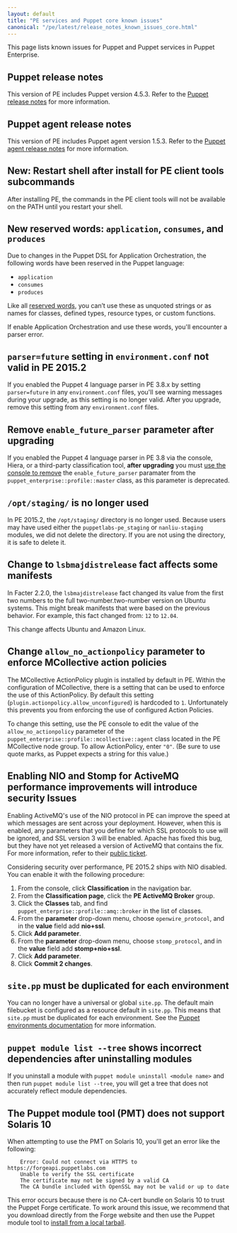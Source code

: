 ```yaml
---
layout: default
title: "PE services and Puppet core known issues"
canonical: "/pe/latest/release_notes_known_issues_core.html"
---
```


This page lists known issues for Puppet and Puppet services in Puppet Enterprise.


## Puppet release notes

This version of PE includes Puppet version 4.5.3. Refer to the [Puppet release notes]({{puppet}}/release_notes.html) for more information.

## Puppet agent release notes

This version of PE includes Puppet agent version 1.5.3. Refer to the [Puppet agent release notes]({{puppet}}/release_notes_agent.html#puppet-agent-152) for more information.

## **New:** Restart shell after install for PE client tools subcommands 

After installing PE, the commands in the PE client tools will not be available on the PATH until you restart your shell. <!--PE-12867-->

## New reserved words: `application`, `consumes`, and `produces`

Due to changes in the Puppet DSL for Application Orchestration, the following words have been reserved in the Puppet language:

- `application`
- `consumes`
- `produces`

Like all [reserved words]({{puppet}}/lang_reserved.html), you can’t use these as unquoted strings or as names for classes, defined types, resource types, or custom functions.

If enable Application Orchestration and use these words, you'll encounter a parser error.

## `parser=future` setting in `environment.conf` not valid in PE 2015.2

If you enabled the Puppet 4 language parser in PE 3.8.x by setting `parser=future` in any `environment.conf` files, you'll see warning messages during your upgrade, as this setting is no longer valid. After you upgrade, remove this setting from any `environment.conf` files.

## Remove `enable_future_parser` parameter after upgrading

If you enabled the Puppet 4 language parser in PE 3.8 via the console, Hiera, or a third-party classification tool, **after upgrading** you must [use the console to remove](./console_classes_groups_making_changes.html#deleting-parameters) the `enable_future_parser` paramater from the `puppet_enterprise::profile::master` class, as this parameter is deprecated.

## `/opt/staging/` is no longer used

In PE 2015.2, the `/opt/staging/` directory is no longer used. Because users may have used either the `puppetlabs-pe_staging` or `nanliu-staging` modules, we did not delete the directory. If you are not using the directory, it is safe to delete it.

## Change to `lsbmajdistrelease` fact affects some manifests

In Facter 2.2.0, the `lsbmajdistrelease` fact changed its value from the first two numbers to the full two-number.two-number version on Ubuntu systems. This might break manifests that were based on the previous behavior. For example, this fact changed from: `12` to `12.04`.

This change affects Ubuntu and Amazon Linux. 

## Change `allow_no_actionpolicy` parameter to enforce MCollective action policies

The MCollective ActionPolicy plugin is installed by default in PE. Within the configuration of MCollective, there is a setting that can be used to enforce the use of this ActionPolicy. By default this setting (`plugin.actionpolicy.allow_unconfigured`) is hardcoded to `1`. Unfortunately this prevents you from enforcing the use of configured Action Policies.

To change this setting, use the PE console to edit the value of the `allow_no_actionpolicy` parameter of the `puppet_enterprise::profile::mcollective::agent` class located in the PE MCollective node group. To allow ActionPolicy, enter `"0"`. (Be sure to use quote marks, as Puppet expects a string for this value.)

## Enabling NIO and Stomp for ActiveMQ performance improvements will introduce security Issues

Enabling ActiveMQ's use of the NIO protocol in PE can improve the speed at which messages are sent across your deployment. However, when this is enabled, any parameters that you define for which SSL protocols to use will be ignored, and SSL version 3 will be enabled. Apache has fixed this bug, but they have not yet released a version of ActiveMQ that contains the fix. For more information, refer to their [public ticket](https://issues.apache.org/jira/browse/AMQ-5407).

Considering security over performance, PE 2015.2 ships with NIO disabled. You can enable it with the following procedure:

1. From the console, click __Classification__ in the navigation bar.
2. From the __Classification page__, click the __PE ActiveMQ Broker__ group.
3. Click the __Classes__ tab, and find `puppet_enterprise::profile::amq::broker` in the list of classes.
4. From the __parameter__ drop-down menu, choose `openwire_protocol`, and in the __value__ field add __nio+ssl__.
6. Click __Add parameter__.
7. From the __parameter__ drop-down menu, choose `stomp_protocol`, and in the __value__ field add __stomp+nio+ssl__.
8. Click __Add parameter__.
9. Click __Commit 2 changes__.

## `site.pp` must be duplicated for each environment

You can no longer have a universal or global `site.pp`. The default main filebucket is configured as a resource default in `site.pp`. This means that `site.pp` must be duplicated for each environment. See the [Puppet environments documentation]({{puppet}}/environments.html) for more information.

## `puppet module list --tree` shows incorrect dependencies after uninstalling modules

If you uninstall a module with `puppet module uninstall <module name>` and then run `puppet module list --tree`, you will get a tree that does not accurately reflect module dependencies.

## The Puppet module tool (PMT) does not support Solaris 10

When attempting to use the PMT on Solaris 10, you'll get an error like the following:

		Error: Could not connect via HTTPS to https://forgeapi.puppetlabs.com
  		Unable to verify the SSL certificate
    	The certificate may not be signed by a valid CA
    	The CA bundle included with OpenSSL may not be valid or up to date

This error occurs because there is no CA-cert bundle on Solaris 10 to trust the Puppet Forge certificate. To work around this issue, we recommend that you download directly from the Forge website and then use the Puppet module tool to [install from a local tarball]({{puppet}}/modules_installing.html#installing-from-a-release-tarball).

